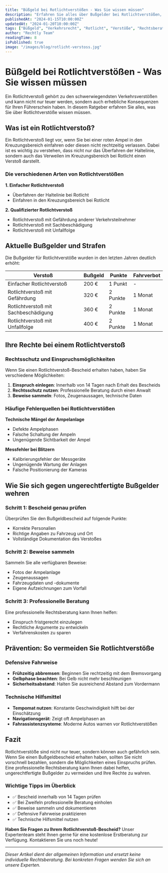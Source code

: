 ```yaml
---
title: "Büßgeld bei Rotlichtverstößen - Was Sie wissen müssen"
description: "Erfahren Sie alles über Bußgelder bei Rotlichtverstößen, Ihre Rechte als Autofahrer und wie Sie sich gegen ungerechtfertigte Bußgelder wehren können."
publishedAt: "2024-01-15T10:00:00Z"
updatedAt: "2024-01-20T10:00:00Z"
tags: ["Büßgeld", "Verkehrsrecht", "Rotlicht", "Verstöße", "Rechtsberatung"]
author: "Rechtly Team"
readingTime: 8
isPublished: true
image: "/images/blog/rotlicht-verstoss.jpg"
---
```


# Büßgeld bei Rotlichtverstößen - Was Sie wissen müssen

Ein Rotlichtverstoß gehört zu den schwerwiegendsten Verkehrsverstößen und kann nicht nur teuer werden, sondern auch erhebliche Konsequenzen für Ihren Führerschein haben. In diesem Ratgeber erfahren Sie alles, was Sie über Rotlichtverstöße wissen müssen.

## Was ist ein Rotlichtverstoß?

Ein Rotlichtverstoß liegt vor, wenn Sie bei einer roten Ampel in den Kreuzungsbereich einfahren oder diesen nicht rechtzeitig verlassen. Dabei ist es wichtig zu verstehen, dass nicht nur das Überfahren der Haltelinie, sondern auch das Verweilen im Kreuzungsbereich bei Rotlicht einen Verstoß darstellt.

### Die verschiedenen Arten von Rotlichtverstößen

**1. Einfacher Rotlichtverstoß**
- Überfahren der Haltelinie bei Rotlicht
- Einfahren in den Kreuzungsbereich bei Rotlicht

**2. Qualifizierter Rotlichtverstoß**
- Rotlichtverstoß mit Gefährdung anderer Verkehrsteilnehmer
- Rotlichtverstoß mit Sachbeschädigung
- Rotlichtverstoß mit Unfallfolge

## Aktuelle Bußgelder und Strafen

Die Bußgelder für Rotlichtverstöße wurden in den letzten Jahren deutlich erhöht:

| Verstoß | Bußgeld | Punkte | Fahrverbot |
|---------|---------|--------|------------|
| Einfacher Rotlichtverstoß | 200 € | 1 Punkt | - |
| Rotlichtverstoß mit Gefährdung | 320 € | 2 Punkte | 1 Monat |
| Rotlichtverstoß mit Sachbeschädigung | 360 € | 2 Punkte | 1 Monat |
| Rotlichtverstoß mit Unfallfolge | 400 € | 2 Punkte | 1 Monat |

## Ihre Rechte bei einem Rotlichtverstoß

### Rechtsschutz und Einspruchsmöglichkeiten

Wenn Sie einen Rotlichtverstoß-Bescheid erhalten haben, haben Sie verschiedene Möglichkeiten:

1. **Einspruch einlegen**: Innerhalb von 14 Tagen nach Erhalt des Bescheids
2. **Rechtsschutz nutzen**: Professionelle Beratung durch einen Anwalt
3. **Beweise sammeln**: Fotos, Zeugenaussagen, technische Daten

### Häufige Fehlerquellen bei Rotlichtverstößen

**Technische Mängel der Ampelanlage**
- Defekte Ampelphasen
- Falsche Schaltung der Ampeln
- Ungenügende Sichtbarkeit der Ampel

**Messfehler bei Blitzern**
- Kalibrierungsfehler der Messgeräte
- Ungenügende Wartung der Anlagen
- Falsche Positionierung der Kameras

## Wie Sie sich gegen ungerechtfertigte Bußgelder wehren

### Schritt 1: Bescheid genau prüfen

Überprüfen Sie den Bußgeldbescheid auf folgende Punkte:
- Korrekte Personalien
- Richtige Angaben zu Fahrzeug und Ort
- Vollständige Dokumentation des Verstoßes

### Schritt 2: Beweise sammeln

Sammeln Sie alle verfügbaren Beweise:
- Fotos der Ampelanlage
- Zeugenaussagen
- Fahrzeugdaten und -dokumente
- Eigene Aufzeichnungen zum Vorfall

### Schritt 3: Professionelle Beratung

Eine professionelle Rechtsberatung kann Ihnen helfen:
- Einspruch fristgerecht einzulegen
- Rechtliche Argumente zu entwickeln
- Verfahrenskosten zu sparen

## Prävention: So vermeiden Sie Rotlichtverstöße

### Defensive Fahrweise

- **Frühzeitig abbremsen**: Beginnen Sie rechtzeitig mit dem Bremsvorgang
- **Gelbphase beachten**: Bei Gelb nicht mehr beschleunigen
- **Sicherheitsabstand**: Halten Sie ausreichend Abstand zum Vordermann

### Technische Hilfsmittel

- **Tempomat nutzen**: Konstante Geschwindigkeit hilft bei der Einschätzung
- **Navigationsgerät**: Zeigt oft Ampelphasen an
- **Fahrassistenzsysteme**: Moderne Autos warnen vor Rotlichtverstößen

## Fazit

Rotlichtverstöße sind nicht nur teuer, sondern können auch gefährlich sein. Wenn Sie einen Bußgeldbescheid erhalten haben, sollten Sie nicht vorschnell bezahlen, sondern die Möglichkeiten eines Einspruchs prüfen. Eine professionelle Rechtsberatung kann Ihnen dabei helfen, ungerechtfertigte Bußgelder zu vermeiden und Ihre Rechte zu wahren.

### Wichtige Tipps im Überblick

- ✅ Bescheid innerhalb von 14 Tagen prüfen
- ✅ Bei Zweifeln professionelle Beratung einholen
- ✅ Beweise sammeln und dokumentieren
- ✅ Defensive Fahrweise praktizieren
- ✅ Technische Hilfsmittel nutzen

**Haben Sie Fragen zu Ihrem Rotlichtverstoß-Bescheid?** Unser Expertenteam steht Ihnen gerne für eine kostenlose Erstberatung zur Verfügung. Kontaktieren Sie uns noch heute!

---

*Dieser Artikel dient der allgemeinen Information und ersetzt keine individuelle Rechtsberatung. Bei konkreten Fragen wenden Sie sich an unsere Experten.*
